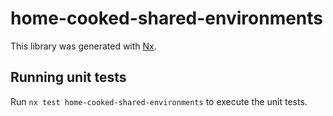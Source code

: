 # home-cooked-shared-environments

This library was generated with [Nx](https://nx.dev).

## Running unit tests

Run `nx test home-cooked-shared-environments` to execute the unit tests.
